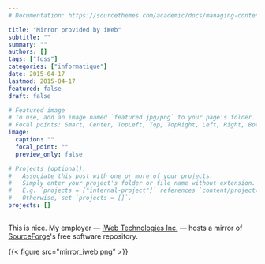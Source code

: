 ```yaml
---
# Documentation: https://sourcethemes.com/academic/docs/managing-content/

title: "Mirror provided by iWeb"
subtitle: ""
summary: ""
authors: []
tags: ["foss"]
categories: ["informatique"]
date: 2015-04-17
lastmod: 2015-04-17
featured: false
draft: false

# Featured image
# To use, add an image named `featured.jpg/png` to your page's folder.
# Focal points: Smart, Center, TopLeft, Top, TopRight, Left, Right, BottomLeft, Bottom, BottomRight.
image:
  caption: ""
  focal_point: ""
  preview_only: false

# Projects (optional).
#   Associate this post with one or more of your projects.
#   Simply enter your project's folder or file name without extension.
#   E.g. `projects = ["internal-project"]` references `content/project/deep-learning/index.md`.
#   Otherwise, set `projects = []`.
projects: []
---
```


This is nice. My employer &mdash; [iWeb Technologies Inc.](http://iweb.com/) &mdash; hosts a mirror of [SourceForge](http://sourceforge.net/)'s free software repository.

{{< figure src="mirror_iweb.png" >}}
